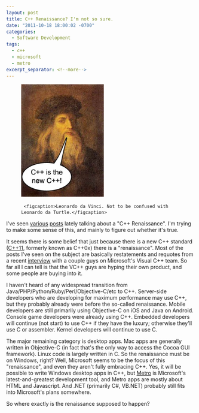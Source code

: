 ```yaml
---
layout: post
title: C++ Renaissance? I'm not so sure.
date: "2011-10-18 18:00:02 -0700"
categories:
  - Software Development
tags:
  - c++
  - microsoft
  - metro
excerpt_separator: <!--more-->
---
```


<aside>
  <figure>
     <img src="/assets/images/2011/10/leo_cplusplus-221x300.jpg" alt="Leonardo da Vinci" />

     <figcaption>Leonardo da Vinci. Not to be confused with Leonardo da Turtle.</figcaption>

  </figure>
</aside>

I've seen [various](http://drdobbs.com/cpp/231901048) [posts](http://drdobbs.com/cpp/231900562) lately talking about a "C++ Renaissance". I'm trying to make some sense of this, and mainly to figure out whether it's true.

<!--more-->

It seems there is some belief that just because there is a new C++ standard ([C++11](http://en.wikipedia.org/wiki/C%2B%2B11), formerly known as C++0x) there is a "renaissance". Most of the posts I've seen on the subject are basically restatements and requotes from a recent [interview](http://blogs.msdn.com/b/vcblog/archive/2011/02/08/10126533.aspx) with a couple guys on Microsoft's Visual C++ team. So far all I can tell is that the VC++ guys are hyping their own product, and some people are buying into it.

I haven't heard of any widespread transition from Java/PHP/Python/Ruby/Perl/Objective-C/etc to C++. Server-side developers who are developing for maximum performance may use C++, but they probably already were before the so-called renaissance. Mobile developers are still primarily using Objective-C on iOS and Java on Android. Console game developers were already using C++. Embedded developers will continue (not start) to use C++ if they have the luxury; otherwise they'll use C or assembler. Kernel developers will continue to use C.

The major remaining category is desktop apps. Mac apps are generally written in Objective-C (in fact that's the only way to access the Cocoa GUI framework). Linux code is largely written in C. So the renaissance must be on Windows, right? Well, Microsoft seems to be the focus of this "renaissance", and even they aren't fully embracing C++. Yes, it will be possible to write Windows desktop apps in C++, but [Metro](http://www.zdnet.com/blog/microsoft/microsoft-to-developers-metro-is-your-future/10611) is Microsoft's latest-and-greatest development tool, and Metro apps are mostly about HTML and Javascript. And .NET (primarily C#, VB.NET) probably still fits into Microsoft's plans somewhere.

So where exactly is the renaissance supposed to happen?
